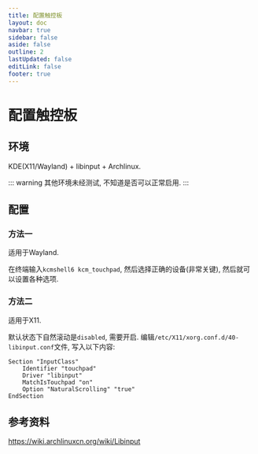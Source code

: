 ```yaml
---
title: 配置触控板 
layout: doc
navbar: true
sidebar: false
aside: false
outline: 2
lastUpdated: false
editLink: false
footer: true
---
```


# 配置触控板

## 环境

KDE(X11/Wayland) + libinput + Archlinux.

::: warning
其他环境未经测试, 不知道是否可以正常启用.
:::

## 配置

### 方法一

适用于Wayland.

在终端输入`kcmshell6 kcm_touchpad`, 然后选择正确的设备(非常关键), 然后就可以设置各种选项.

### 方法二

适用于X11.

默认状态下自然滚动是`disabled`, 需要开启. 编辑`/etc/X11/xorg.conf.d/40-libinput.conf`文件, 写入以下内容:

```
Section "InputClass"
    Identifier "touchpad"
    Driver "libinput"
    MatchIsTouchpad "on"
    Option "NaturalScrolling" "true"
EndSection
```

## 参考资料

https://wiki.archlinuxcn.org/wiki/Libinput